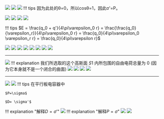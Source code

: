 ![](附件/Pasted%20image%2020251001203025.png)
![](附件/Pasted%20image%2020251001205842.png)
![](附件/Pasted%20image%2020251001205904.png)
!!! tips
    因为此处的θ=0，所以cosθ=1，因此σ'=P。

![](附件/Pasted%20image%2020251001205927.png)
![](附件/Pasted%20image%2020251001210030.png)
![](附件/Pasted%20image%2020251001210103.png)
![](附件/Pasted%20image%2020251001210131.png)

!!! tips
    $E = \frac{q_0 + q'}{4\pi\varepsilon_0 r} = \frac{\frac{q_0}{\varepsilon_r}}{4\pi\varepsilon_0 r} = \frac{q_0}{4\pi\varepsilon_0 \varepsilon_r r} = \frac{q_0}{4\pi\varepsilon r}$

![](附件/Pasted%20image%2020251001210152.png)
![](附件/Pasted%20image%2020251001210209.png)
![](附件/Pasted%20image%2020251001210239.png)
![](附件/Pasted%20image%2020251002003443.png)
![](附件/Pasted%20image%2020251002003515.png)
![](附件/Pasted%20image%2020251002003535.png)
![](附件/Pasted%20image%2020251002003555.png)
![](附件/Pasted%20image%2020251002003618.png)

---

![](附件/Pasted%20image%2020251002144832.png)
!!! explanation
    我们所选取的这个高斯面 $S1$ 内所包围的自由电荷总量为 $0$ (因为它本身就不是一个闭合的曲面)
![](附件/Pasted%20image%2020251002144859.png)
![](附件/Pasted%20image%2020251002144923.png)
![](附件/Pasted%20image%2020251002144947.png)
![](附件/Pasted%20image%2020251002145127.png)

---

![](附件/Pasted%20image%2020251012191151.png)
![](附件/Pasted%20image%2020251012191212.png)
!!! tips
    在平行板电容器中
    
    $P=\sigma$
    
    $D= \sigma'$

!!! explanation "解释$D=\sigma'$"
    ![](附件/Pasted%20image%2020251012221653.png)
!!! explanation "解释$P=\sigma$"
    ![](附件/Pasted%20image%2020251012221912.png)
    ![](附件/Pasted%20image%2020251012221933.png)
    
